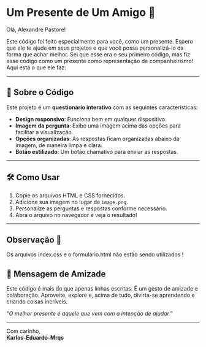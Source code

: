 # Um Presente de Um Amigo 🎁

Olá, Alexandre Pastore!  

Este código foi feito especialmente para você, como um presente. Espero que ele te ajude em seus projetos e que você possa personalizá-lo da forma que achar melhor. Sei que esse era o seu primeiro código, mas fiz esse código como um presente como representação de companheirismo! Aqui está o que ele faz:

---

## 🎨 Sobre o Código

Este projeto é um **questionário interativo** com as seguintes características:
- **Design responsivo**: Funciona bem em qualquer dispositivo.
- **Imagem da pergunta**: Exibe uma imagem acima das opções para facilitar a visualização.
- **Opções organizadas**: As respostas ficam organizadas abaixo da imagem, de maneira limpa e clara.
- **Botão estilizado**: Um botão chamativo para enviar as respostas.

---

## 🛠️ Como Usar

1. Copie os arquivos HTML e CSS fornecidos.
2. Adicione sua imagem no lugar de `image.png`.
3. Personalize as perguntas e respostas conforme necessário.
4. Abra o arquivo no navegador e veja o resultado!

---

## Observação 🔎
Os arquivos index.css e o formulário.html não estão sendo utilizados !

## 🤝 Mensagem de Amizade

Este código é mais do que apenas linhas escritas. É um gesto de amizade e colaboração. Aproveite, explore e, acima de tudo, divirta-se aprendendo e criando coisas incríveis.  

_“O melhor presente é aquele que vem com a intenção de ajudar.”_

---

Com carinho,  
**Karlos-Eduardo-Mrqs**
